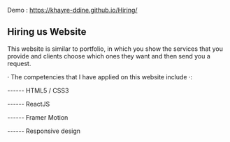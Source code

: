 Demo : https://khayre-ddine.github.io/Hiring/

## Hiring us Website 
This website is similar to portfolio, in which you show the services that you provide and clients choose which ones they want and then send you a request.

· The competencies that I have applied on this website include ·:

------ HTML5 / CSS3

------ ReactJS

------ Framer Motion 

------ Responsive design

